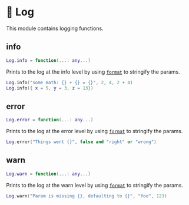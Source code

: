 # 📝 Log

This module contains logging functions.

## info
```lua
Log.info = function(...: any...)
```
Prints to the log at the info level by using [`format`](Globals.md#format) to stringify the params.

```lua
Log.info("some math: {} + {} = {}", 2, 4, 2 + 4)
Log.info({ x = 5, y = 3, z = 13})
```

## error
```lua
Log.error = function(...: any...)
```
Prints to the log at the error level by using [`format`](Globals.md#format) to stringify the params.

```lua
Log.error("Things went {}", false and "right" or "wrong")
```

## warn
```lua
Log.warn = function(...: any...)
```
Prints to the log at the warn level by using [`format`](Globals.md#format) to stringify the params.

```lua
Log.warn("Param is missing {}, defaulting to {}", "foo", 123)
```